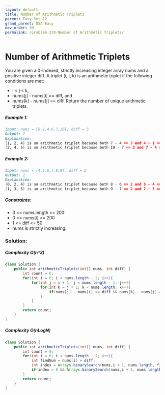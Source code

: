```yaml
---
layout: default
title: Number of Arithmetic Triplets
parent: Easy Set 12
grand_parent: DSA Easy
nav_order: 30
permalink: /problem-370-Number of Arithmetic Triplets/
---
```

# Number of Arithmetic Triplets
You are given a 0-indexed, strictly increasing integer array nums and a positive integer diff. A triplet (i, j, k) is an arithmetic triplet if the following conditions are met:

* i < j < k,
* nums[j] - nums[i] == diff, and
* nums[k] - nums[j] == diff.
Return the number of unique arithmetic triplets.

##### Example 1:
```markdown
Input: nums = [0,1,4,6,7,10], diff = 3
Output: 2
Explanation:
(1, 2, 4) is an arithmetic triplet because both 7 - 4 == 3 and 4 - 1 == 3.
(2, 4, 5) is an arithmetic triplet because both 10 - 7 == 3 and 7 - 4 == 3.
```
##### Example 2:
```markdown
Input: nums = [4,5,6,7,8,9], diff = 2
Output: 2
Explanation:
(0, 2, 4) is an arithmetic triplet because both 8 - 6 == 2 and 6 - 4 == 2.
(1, 3, 5) is an arithmetic triplet because both 9 - 7 == 2 and 7 - 5 == 2.
```
##### Constraints:
* 3 <= nums.length <= 200
* 0 <= nums[i] <= 200
* 1 <= diff <= 50
* nums is strictly increasing.

### Solution:
##### Complexity O(n^3)
```java
class Solution {
    public int arithmeticTriplets(int[] nums, int diff) {
        int count = 0;
        for(int i = 0; i < nums.length - 2; i++){
            for(int j = i + 1; j < nums.length - 1; j++){
                for(int k = j + 1; k < nums.length; k++){
                    if(nums[j] - nums[i] == diff && nums[k] - nums[j] == diff) count++;
                }
            }
        }
        return count;
    }
}
```

##### Complexity O(nLogN)
```java
class Solution {
    public int arithmeticTriplets(int[] nums, int diff) {
        int count = 0;
        for(int i = 0; i < nums.length - 2; i++){
            int findNum = nums[i] + diff;
            int index = Arrays.binarySearch(nums,i + 1, nums.length, findNum);
            if(index > 0 && Arrays.binarySearch(nums,i + 1, nums.length, findNum + diff) > 0) count++;
        }
        return count;
    }
}
```